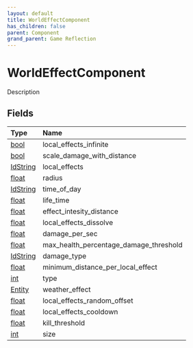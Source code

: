 ```yaml
---
layout: default
title: WorldEffectComponent
has_children: false
parent: Component
grand_parent: Game Reflection
---
```

# WorldEffectComponent
Description 

## Fields

| Type | Name |
|:----------|:--------------|
| [bool](/riftbreaker-wiki/docs/game-reflection/components/bool/) | local_effects_infinite |
| [bool](/riftbreaker-wiki/docs/game-reflection/components/bool/) | scale_damage_with_distance |
| [IdString](/riftbreaker-wiki/docs/game-reflection/components/id_string/) | local_effects |
| [float](/riftbreaker-wiki/docs/game-reflection/components/float/) | radius |
| [IdString](/riftbreaker-wiki/docs/game-reflection/components/id_string/) | time_of_day |
| [float](/riftbreaker-wiki/docs/game-reflection/components/float/) | life_time |
| [float](/riftbreaker-wiki/docs/game-reflection/components/float/) | effect_intesity_distance |
| [float](/riftbreaker-wiki/docs/game-reflection/components/float/) | local_effects_dissolve |
| [float](/riftbreaker-wiki/docs/game-reflection/components/float/) | damage_per_sec |
| [float](/riftbreaker-wiki/docs/game-reflection/components/float/) | max_health_percentage_damage_threshold |
| [IdString](/riftbreaker-wiki/docs/game-reflection/components/id_string/) | damage_type |
| [float](/riftbreaker-wiki/docs/game-reflection/components/float/) | minimum_distance_per_local_effect |
| [int](/riftbreaker-wiki/docs/game-reflection/enums/int/) | type |
| [Entity](/riftbreaker-wiki/docs/game-reflection/classes/entity/) | weather_effect |
| [float](/riftbreaker-wiki/docs/game-reflection/components/float/) | local_effects_random_offset |
| [float](/riftbreaker-wiki/docs/game-reflection/components/float/) | local_effects_cooldown |
| [float](/riftbreaker-wiki/docs/game-reflection/components/float/) | kill_threshold |
| [int](/riftbreaker-wiki/docs/game-reflection/enums/int/) | size |

